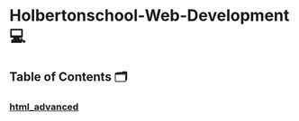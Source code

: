 # Holbertonschool-Web-Development :computer:

## **Table of Contents** :card_index_dividers:

### [html_advanced](https://github.com/Qcarvalhooliveira/holbertonschool-web-development/tree/main/html_advanced)
